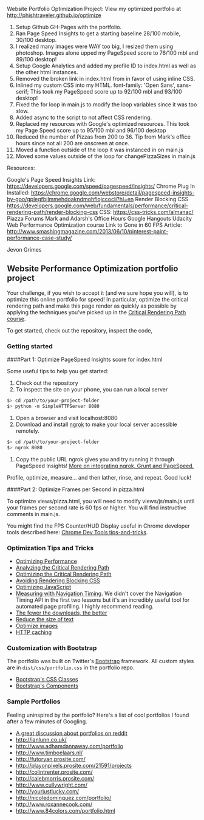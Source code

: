 Website Portfolio Optimization Project:
View my optimized portfolio at http://phishtraveler.github.io/optimize 

  1.  Setup Github GH-Pages with the portfolio.
  2.  Ran Page Speed Insights to get a starting baseline  28/100 mobile, 30/100 desktop.
  3.  I realized many images were WAY too big, I resized them using photoshop. Images alone upped my PageSpeed score to 76/100 mbl and 89/100 desktop!
  4.  Setup Google Analytics and added my profile ID to index.html as well as the other html instances.
  5.  Removed the broken link in index.html from <link href="//fonts.googleapis.com/css?family=Open+Sans:400,700" rel="stylesheet"> 
      in favor of using inline CSS.
  6.  Inlined my custom CSS into my HTML.  font-family: 'Open Sans', sans-serif;  This took my  PageSpeed score up to 92/100 mbl and 93/100 desktop!
  7.  Fixed the for loop in main.js to modify the loop variables since it was too slow.
  8.  Added async to the script <script async src="http://www.google-analytics.com/analytics.js"></script> to not affect CSS rendering.
  8.  Replaced my resources with Google's optimized resources. This took my Page Speed score up to 95/100 mbl and 96/100 desktop
  9.  Reduced the number of Pizzas from 200 to 36.  Tip from Mark's office hours since not all 200 are onscreen at once.
 10.  Moved a function outside of the loop it was instanced in on main.js
 11.  Moved some values outside of the loop for changePizzaSizes in main.js
  


Resources:

Google's Page Speed Insights Link: https://developers.google.com/speed/pagespeed/insights/
Chrome Plug In Installed: https://chrome.google.com/webstore/detail/pagespeed-insights-by-goo/gplegfbjlmmehdoakndmohflojccocli?hl=en
Render Blocking CSS   https://developers.google.com/web/fundamentals/performance/critical-rendering-path/render-blocking-css
CSS:  https://css-tricks.com/almanac/
Piazza Forums
Mark and Adarsh's Office Hours Google Hangouts
Udacity Web Performance Optimization course
Link to Gone in 60 FPS Article:  http://www.smashingmagazine.com/2013/06/10/pinterest-paint-performance-case-study/


Jevon Grimes

## Website Performance Optimization portfolio project

Your challenge, if you wish to accept it (and we sure hope you will), is to optimize this online portfolio for speed! In particular, optimize the critical rendering path and make this page render as quickly as possible by applying the techniques you've picked up in the [Critical Rendering Path course](https://www.udacity.com/course/ud884).

To get started, check out the repository, inspect the code,

### Getting started

####Part 1: Optimize PageSpeed Insights score for index.html

Some useful tips to help you get started:

1. Check out the repository
1. To inspect the site on your phone, you can run a local server

  ```bash
  $> cd /path/to/your-project-folder
  $> python -m SimpleHTTPServer 8080
  ```

1. Open a browser and visit localhost:8080
1. Download and install [ngrok](https://ngrok.com/) to make your local server accessible remotely.

  ``` bash
  $> cd /path/to/your-project-folder
  $> ngrok 8080
  ```

1. Copy the public URL ngrok gives you and try running it through PageSpeed Insights! [More on integrating ngrok, Grunt and PageSpeed.](http://www.jamescryer.com/2014/06/12/grunt-pagespeed-and-ngrok-locally-testing/)

Profile, optimize, measure... and then lather, rinse, and repeat. Good luck!

####Part 2: Optimize Frames per Second in pizza.html

To optimize views/pizza.html, you will need to modify views/js/main.js until your frames per second rate is 60 fps or higher. You will find instructive comments in main.js. 

You might find the FPS Counter/HUD Display useful in Chrome developer tools described here: [Chrome Dev Tools tips-and-tricks](https://developer.chrome.com/devtools/docs/tips-and-tricks).

### Optimization Tips and Tricks
* [Optimizing Performance](https://developers.google.com/web/fundamentals/performance/ "web performance")
* [Analyzing the Critical Rendering Path](https://developers.google.com/web/fundamentals/performance/critical-rendering-path/analyzing-crp.html "analyzing crp")
* [Optimizing the Critical Rendering Path](https://developers.google.com/web/fundamentals/performance/critical-rendering-path/optimizing-critical-rendering-path.html "optimize the crp!")
* [Avoiding Rendering Blocking CSS](https://developers.google.com/web/fundamentals/performance/critical-rendering-path/render-blocking-css.html "render blocking css")
* [Optimizing JavaScript](https://developers.google.com/web/fundamentals/performance/critical-rendering-path/adding-interactivity-with-javascript.html "javascript")
* [Measuring with Navigation Timing](https://developers.google.com/web/fundamentals/performance/critical-rendering-path/measure-crp.html "nav timing api"). We didn't cover the Navigation Timing API in the first two lessons but it's an incredibly useful tool for automated page profiling. I highly recommend reading.
* <a href="https://developers.google.com/web/fundamentals/performance/optimizing-content-efficiency/eliminate-downloads.html">The fewer the downloads, the better</a>
* <a href="https://developers.google.com/web/fundamentals/performance/optimizing-content-efficiency/optimize-encoding-and-transfer.html">Reduce the size of text</a>
* <a href="https://developers.google.com/web/fundamentals/performance/optimizing-content-efficiency/image-optimization.html">Optimize images</a>
* <a href="https://developers.google.com/web/fundamentals/performance/optimizing-content-efficiency/http-caching.html">HTTP caching</a>

### Customization with Bootstrap
The portfolio was built on Twitter's <a href="http://getbootstrap.com/">Bootstrap</a> framework. All custom styles are in `dist/css/portfolio.css` in the portfolio repo.

* <a href="http://getbootstrap.com/css/">Bootstrap's CSS Classes</a>
* <a href="http://getbootstrap.com/components/">Bootstrap's Components</a>

### Sample Portfolios

Feeling uninspired by the portfolio? Here's a list of cool portfolios I found after a few minutes of Googling.

* <a href="http://www.reddit.com/r/webdev/comments/280qkr/would_anybody_like_to_post_their_portfolio_site/">A great discussion about portfolios on reddit</a>
* <a href="http://ianlunn.co.uk/">http://ianlunn.co.uk/</a>
* <a href="http://www.adhamdannaway.com/portfolio">http://www.adhamdannaway.com/portfolio</a>
* <a href="http://www.timboelaars.nl/">http://www.timboelaars.nl/</a>
* <a href="http://futoryan.prosite.com/">http://futoryan.prosite.com/</a>
* <a href="http://playonpixels.prosite.com/21591/projects">http://playonpixels.prosite.com/21591/projects</a>
* <a href="http://colintrenter.prosite.com/">http://colintrenter.prosite.com/</a>
* <a href="http://calebmorris.prosite.com/">http://calebmorris.prosite.com/</a>
* <a href="http://www.cullywright.com/">http://www.cullywright.com/</a>
* <a href="http://yourjustlucky.com/">http://yourjustlucky.com/</a>
* <a href="http://nicoledominguez.com/portfolio/">http://nicoledominguez.com/portfolio/</a>
* <a href="http://www.roxannecook.com/">http://www.roxannecook.com/</a>
* <a href="http://www.84colors.com/portfolio.html">http://www.84colors.com/portfolio.html</a>
